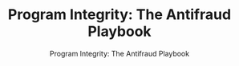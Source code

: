 ---
title: "Program Integrity: The Antifraud Playbook"
subtitle: "Program Integrity: The Antifraud Playbook"
doc-link: ../assets/files/Interactive-Treasury-Playbook.pdf
layout: resources-landing
filters: risk-management playbook omb 2018
---